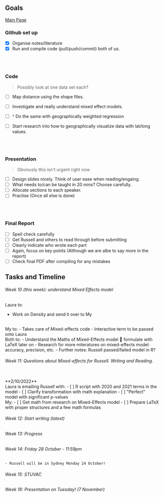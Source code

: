 ## Goals

[Main Page](https://github.com/Artixis/Maths_Project/blob/main/README.md)

 ### Github set up
- [x] Organise notes/literature
- [x] Run and compile code (pull/push/commit) both of us.

<br/><br/>

### Code 

> Possibly look at one data set each?

- [ ] Map distance using the shape files.
- [ ] Investigate and really understand mixed effect models.
- [ ] ^ Do the same with geographically weighted regression
- [ ] Start research into how to geographically visualize data with lat/long values.


<br/><br/>

### Presentation

> Obviously this isn't urgent right now

- [ ] Design slides nicely. Think of user ease when reading/engaing.
- [ ] What needs to/can be taught in 20 mins? Choose carefully.
- [ ] Allocate sections to each speaker.
- [ ] Practise (Once all else is done)

<br/><br/>

### Final Report 

- [ ] Spell check carefully
- [ ] Get Russell and others to read through before submitting 
- [ ] Clearly indicate who wrote each part
- [ ] Again, focus on key points (Although we are albe to say more in the report)
- [ ] Check final PDF after compiling for any mistakes

## Tasks and Timeline
###### Week 10 (this week): understand Mixed Effects model
Laura to:
-	Work on Density and send it over to My
<br/>
My to:
-	Takes care of Mixed-effects code
-	Interactive term to be passed onto Laura
<br/>
Both to:
-	Understand the Maths of Mixed-Effects model  formulate with LaTeX later on
-	Research for more miteratures on mixed-effects model: accuracy, precision, etc.
	- Further notes: Russell passed/failed model in R?

###### Week 11: Questions about Mixed-effects for Russell. Writing and Reading.
<br/>
**2/10/2022**
<br/>
Laura is emailing Russell with:
- [ ] R script with 2020 and 2021 terms in the model
- [ ] Clarify transformation with math explanation
- [ ] "Perfect" model with significant p-values
<br/>
My:
- [ ] Get math from research on Mixed-Effects model
- [ ] Prepare LaTeX with proper structures and a few math formulas


###### Week 12: Start writing (latest)
###### Week 13: Progress
###### Week 14: Friday 28 October - 11:59pm
	- Russell will be in Sydney Monday 24 October!
###### Week 15: STUVAC
###### Week 16: Presentation on Tuesday! (7 November)
